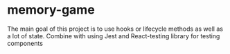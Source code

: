 # memory-game

The main goal of this project is to use hooks or lifecycle methods as well as a lot of state. Combine with using Jest and React-testing library for testing components
